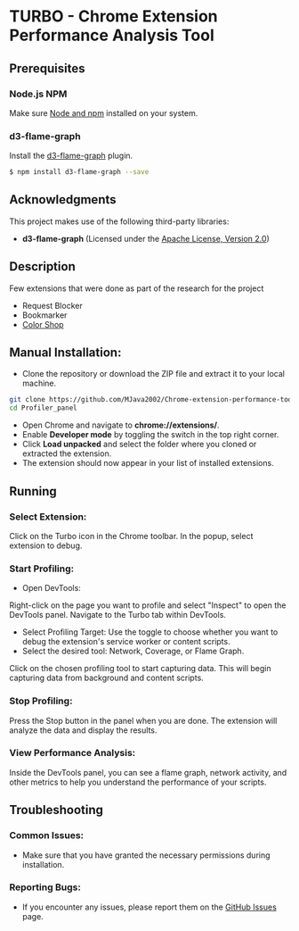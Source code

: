# TURBO -  Chrome Extension Performance Analysis Tool

## Prerequisites
### Node.js NPM
Make sure [Node and npm](https://nodejs.org/en/download/package-manager)  installed on your system.

### d3-flame-graph
Install the [d3-flame-graph](https://github.com/spiermar/d3-flame-graph) plugin.

```bash
$ npm install d3-flame-graph --save
```
## Acknowledgments

This project makes use of the following third-party libraries:

- **d3-flame-graph** (Licensed under the [Apache License, Version 2.0](http://www.apache.org/licenses/LICENSE-2.0))
## Description

Few extensions that were done as part of the research for the project

- Request Blocker
- Bookmarker
- [Color Shop](https://github.com/MJava2002/Extension/tree/612b3e989de595b57c4b3dbec37731ad7b28df45)

## Manual Installation:
- Clone the repository or download the ZIP file and extract it to your local machine.
```bash
git clone https://github.com/MJava2002/Chrome-extension-performance-tools.git
cd Profiler_panel
```
- Open Chrome and navigate to **chrome://extensions/**.
- Enable **Developer mode** by toggling the switch in the top right corner.
- Click **Load unpacked** and select the folder where you cloned or extracted the extension.
- The extension should now appear in your list of installed extensions.

## Running

### Select Extension:

Click on the Turbo icon in the Chrome toolbar.
In the popup, select extension to debug.

### Start Profiling:

- Open DevTools:

Right-click on the page you want to profile and select "Inspect" to open the DevTools panel.
Navigate to the Turbo tab within DevTools.

- Select Profiling Target:
Use the toggle to choose whether you want to debug the extension's service worker or content scripts.
- Select the desired tool:
Network, Coverage, or Flame Graph.

Click on the chosen profiling tool to start capturing data. 
This will begin capturing data from background and content scripts.

### Stop Profiling:

Press the Stop button in the panel when you are done. The extension will analyze the data and display the results.

### View Performance Analysis:
Inside the DevTools panel, you can see a flame graph, network activity, and other metrics to help you understand the performance of your scripts.


## Troubleshooting
### Common Issues:
- Make sure that you have granted the necessary permissions during installation.

### Reporting Bugs:
- If you encounter any issues, please report them on the [GitHub Issues](https://github.com/MJava2002/Extension/issues) page.
